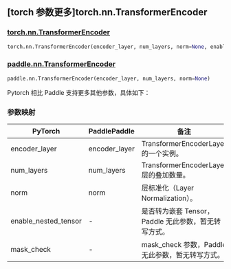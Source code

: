 ## [torch 参数更多]torch.nn.TransformerEncoder

### [torch.nn.TransformerEncoder](https://pytorch.org/docs/stable/generated/torch.nn.TransformerEncoder.html#torch.nn.TransformerEncoder)

```python
torch.nn.TransformerEncoder(encoder_layer, num_layers, norm=None, enable_nested_tensor=True, mask_check=True)
```

### [paddle.nn.TransformerEncoder](https://www.paddlepaddle.org.cn/documentation/docs/zh/develop/api/paddle/nn/TransformerEncoder_cn.html)

```python
paddle.nn.TransformerEncoder(encoder_layer, num_layers, norm=None)
```

Pytorch 相比 Paddle 支持更多其他参数，具体如下：

### 参数映射

| PyTorch              | PaddlePaddle  | 备注                                       |
| -------------------- | ------------- | ------------------------------------------ |
| encoder_layer        | encoder_layer | TransformerEncoderLayer 的一个实例。       |
| num_layers           | num_layers    | TransformerEncoderLayer 层的叠加数量。     |
| norm                 | norm          | 层标准化（Layer Normalization）。          |
| enable_nested_tensor | -             | 是否转为嵌套 Tensor，Paddle 无此参数，暂无转写方式。 |
| mask_check           | -             | mask_check 参数，Paddle 无此参数，暂无转写方式。     |
